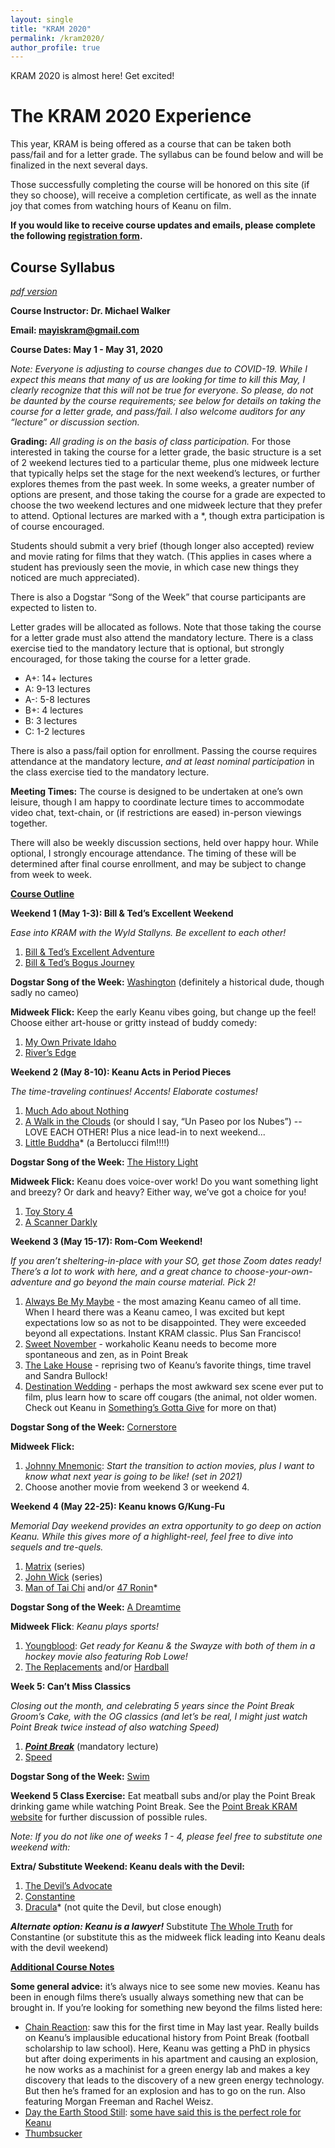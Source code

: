 ```yaml
---
layout: single
title: "KRAM 2020"
permalink: /kram2020/
author_profile: true
---
```


KRAM 2020 is almost here! Get excited!

The KRAM 2020 Experience
========================

This year, KRAM is being offered as a course that can be taken both pass/fail and for a letter grade. The syllabus can be found below and will be finalized in the next several days.

Those successfully completing the course will be honored on this site (if they so choose), will receive a completion certificate, as well as the innate joy that comes from watching hours of Keanu on film.

**If you would like to receive course updates and emails, please complete the following [registration form](https://forms.gle/4suyQtFvM2tcuFhL9).**

Course Syllabus
-------------
[*pdf version*](../files/Syllabus_KRAM2020.pdf)


**Course Instructor: Dr. Michael Walker**

**Email: mayiskram@gmail.com**

**Course Dates: May 1 - May 31, 2020**

*Note: Everyone is adjusting to course changes due to COVID-19. While I expect this means that many of us are looking for time to kill this May, I clearly recognize that this will not be true for everyone. So please, do not be daunted by the course requirements; see below for details on taking the course for a letter grade, and pass/fail. I also welcome auditors for any “lecture” or discussion section.*

**Grading:** *All grading is on the basis of class participation.* For those interested in taking the course for a letter grade, the basic structure is a set of 2 weekend lectures tied to a particular theme, plus one midweek lecture that typically helps set the stage for the next weekend’s lectures, or further explores themes from the past week. In some weeks, a greater number of options are present, and those taking the course for a grade are expected to choose the two weekend lectures and one midweek lecture that they prefer to attend. Optional lectures are marked with a *, though extra participation is of course encouraged.

Students should submit a very brief (though longer also accepted) review and movie rating for films that they watch. (This applies in cases where a student has previously seen the movie, in which case new things they noticed are much appreciated).

There is also a Dogstar “Song of the Week” that course participants are expected to listen to.

Letter grades will be allocated as follows. Note that those taking the course for a letter grade must also attend the mandatory lecture. There is a class exercise tied to the mandatory lecture that is optional, but strongly encouraged, for those taking the course for a letter grade.

- A+: 14+ lectures
- A: 9-13 lectures
- A-: 5-8 lectures
- B+: 4 lectures
- B: 3 lectures
- C: 1-2 lectures

There is also a pass/fail option for enrollment. Passing the course requires attendance at the mandatory lecture, _and at least nominal participation_ in the class exercise tied to the mandatory lecture.

**Meeting Times:** The course is designed to be undertaken at one’s own leisure, though I am happy to coordinate lecture times to accommodate video chat, text-chain, or (if restrictions are eased) in-person viewings together.  

There will also be weekly discussion sections, held over happy hour. While optional, I strongly encourage attendance. The timing of these will be determined after final course enrollment, and may be subject to change from week to week.

**<span style="text-decoration:underline;">Course Outline</span>**

**Weekend 1 (May 1-3): Bill & Ted’s Excellent Weekend**

_Ease into KRAM with the Wyld Stallyns. Be excellent to each other!_



1. [Bill & Ted’s Excellent Adventure](https://www.imdb.com/title/tt0096928/)
2. [Bill & Ted’s Bogus Journey](https://www.imdb.com/title/tt0101452/)

**Dogstar Song of the Week:** [Washington](https://www.youtube.com/watch?v=cLwZvvxwLxw) (definitely a historical dude, though sadly no cameo)

**Midweek Flick:** Keep the early Keanu vibes going, but change up the feel! Choose either art-house or gritty instead of buddy comedy:

1. [My Own Private Idaho](https://www.imdb.com/title/tt0102494/)
2. [River’s Edge](https://www.imdb.com/title/tt0091860/)

**Weekend 2 (May 8-10): Keanu Acts in Period Pieces**

_The time-traveling continues! Accents! Elaborate costumes!_

1. [Much Ado about Nothing](https://www.imdb.com/title/tt0107616/)
2. [A Walk in the Clouds](https://www.imdb.com/title/tt0114887/) (or should I say, “Un Paseo por los Nubes”) -- LOVE EACH OTHER! Plus a nice lead-in to next weekend...
3. [Little Buddha](https://www.imdb.com/title/tt0107426/)* (a Bertolucci film!!!!)

**Dogstar Song of the Week:** [The History Light](https://www.youtube.com/watch?v=YSeQfL0zN1o)

**Midweek Flick:** Keanu does voice-over work! Do you want something light and breezy? Or dark and heavy? Either way, we’ve got a choice for you!

1. [Toy Story 4](https://www.imdb.com/title/tt1979376/)
2. [A Scanner Darkly](https://www.imdb.com/title/tt0405296/)

**Weekend 3 (May 15-17): Rom-Com Weekend!**

_If you aren’t sheltering-in-place with your SO, get those Zoom dates ready! There’s a lot to work with here, and a great chance to choose-your-own-adventure and go beyond the main course material. Pick 2!_



1. [Always Be My Maybe](https://www.imdb.com/title/tt7374948/) - the most amazing Keanu cameo of all time. When I heard there was a Keanu cameo, I was excited but kept expectations low so as not to be disappointed. They were exceeded beyond all expectations. Instant KRAM classic. Plus San Francisco!
2. [Sweet November](https://www.imdb.com/title/tt0230838/) - workaholic Keanu needs to become more spontaneous and zen, as in Point Break
3. [The Lake House](https://www.imdb.com/title/tt0410297/) - reprising two of Keanu’s favorite things, time travel and Sandra Bullock!
4. [Destination Wedding](https://www.imdb.com/title/tt6987770/) - perhaps the most awkward sex scene ever put to film, plus learn how to scare off cougars (the animal, not older women. Check out Keanu in [Something’s Gotta Give](https://www.imdb.com/title/tt0337741/) for more on that)

**Dogstar Song of the Week:** [Cornerstore](https://www.youtube.com/watch?v=ceTauvhuTq4)

**Midweek Flick:**
1. [Johnny Mnemonic](https://www.imdb.com/title/tt0113481/): _Start the transition to action movies, plus I want to know what next year is going to be like! (set in 2021)_
2. Choose another movie from weekend 3 or weekend 4.

**Weekend 4 (May 22-25): Keanu knows G/Kung-Fu**

_Memorial Day weekend provides an extra opportunity to go deep on action Keanu. While this gives more of a highlight-reel, feel free to dive into sequels and tre-quels._

1. [Matrix](https://www.imdb.com/title/tt0133093/) (series)
2. [John Wick](https://www.imdb.com/title/tt2911666/) (series)
3. [Man of Tai Chi](https://www.imdb.com/title/tt2016940/) and/or [47 Ronin](https://www.imdb.com/title/tt1335975/)*

**Dogstar Song of the Week:** [A Dreamtime](https://www.youtube.com/watch?v=ySRKj_P8eQE)

**Midweek Flick**: *Keanu plays sports!*


1. [Youngblood](https://www.imdb.com/title/tt0092272/?ref_=nm_flmg_act_100): _Get ready for Keanu & the Swayze with both of them in a hockey movie also featuring Rob Lowe!_
2. [The Replacements](https://www.imdb.com/title/tt0191397/?ref_=nm_flmg_act_57) and/or [Hardball](https://www.imdb.com/title/tt0180734/?ref_=nm_flmg_act_53)

**Week 5: Can’t Miss Classics**

_Closing out the month, and celebrating 5 years since the Point Break Groom’s Cake, with the OG classics (and let’s be real, I might just watch Point Break twice instead of also watching Speed)_


1. ***[Point Break](https://www.imdb.com/title/tt0102685/)*** (mandatory lecture)
2. [Speed](https://www.imdb.com/title/tt0111257/)

**Dogstar Song of the Week:** [Swim](https://youtu.be/BVZb35YKuw4)

**Weekend 5 Class Exercise:** Eat meatball subs and/or play the Point Break drinking game while watching Point Break. See the [Point Break KRAM website](/movies/point_break/) for further discussion of possible rules.

_Note: If you do not like one of weeks 1 - 4, please feel free to substitute one weekend with:_

**Extra/ Substitute Weekend: Keanu deals with the Devil:**

1. [The Devil’s Advocate](https://www.imdb.com/title/tt0118971/)
2. [Constantine](https://www.imdb.com/title/tt0360486/)
3. [Dracula](https://www.imdb.com/title/tt0103874/)* (not quite the Devil, but close enough)

**_Alternate option: Keanu is a lawyer!_** Substitute [The Whole Truth](https://www.imdb.com/title/tt3503406/?ref_=nm_flmg_act_25) for Constantine (or substitute this as the midweek flick leading into Keanu deals with the devil weekend)

**<span style="text-decoration:underline;">Additional Course Notes</span>**

**Some general advice:** it’s always nice to see some new movies. Keanu has been in enough films there’s usually always something new that can be brought in. If you’re looking for something new beyond the films listed here:

*   [Chain Reaction](https://www.imdb.com/title/tt0115857/?ref_=nm_flmg_act_64): saw this for the first time in May last year. Really builds on Keanu’s implausible educational history from Point Break (football scholarship to law school). Here, Keanu was getting a PhD in physics but after doing experiments in his apartment and causing an explosion, he now works as a machinist for a green energy lab and makes a key discovery that leads to the discovery of a new green energy technology. But then he’s framed for an explosion and has to go on the run. Also featuring Morgan Freeman and Rachel Weisz.
*   [Day the Earth Stood Still](https://www.imdb.com/title/tt0970416/): [some have said this is the perfect role for Keanu](https://www.imdb.com/review/rw2394677/?ref_=tt_urv)
*   [Thumbsucker](https://www.imdb.com/title/tt0318761/?ref_=nm_flmg_act_45)
